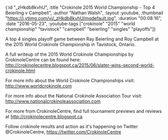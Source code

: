 {:id "_zHkdb8kvhU",
 :title
 "Crokinole 2015 World Championship - Top 4 Beierling v Campbell",
 :author "Nathan Walsh",
 :layout :youtube,
 :thumbnail "https://i.ytimg.com/vi/_zHkdb8kvhU/mqdefault.jpg",
 :duration "00:08:16",
 :date "2016-05-23",
 :youtube-tags
 ["crokinole"
  "2015"
  "world championship"
  "tavistock"
  "campbell"
  "beierling"
  "singles"
  "playoffs"]}


A top 4 singles playoff game between Ray Beierling and Roy Campbell at the 2015 World Crokinole Championship in Tavistock, Ontario.

A full writeup of the 2015 World Crokinole Championships by CrokinoleCentre can be found here: http://crokinolecentre.blogspot.ca/2015/06/slater-wins-second-world-crokinole.html

For more info about the World Crokinole Championships visit: http://www.worldcrokinole.com

For more info about the National Crokinole Association Tour visit: http://www.nationalcrokinoleassociation.com

For more from CrokinoleCentre, find full tournament previews and reviews at http://crokinolecentre.blogspot.ca

Follow crokinole results and action as it's happening on Twitter @CrokinoleCentre, https://twitter.com/CrokinoleCentre
